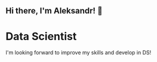 ## Hi there, I'm Aleksandr! 👋

# Data Scientist

I'm looking forward to improve my skills and develop in DS!
